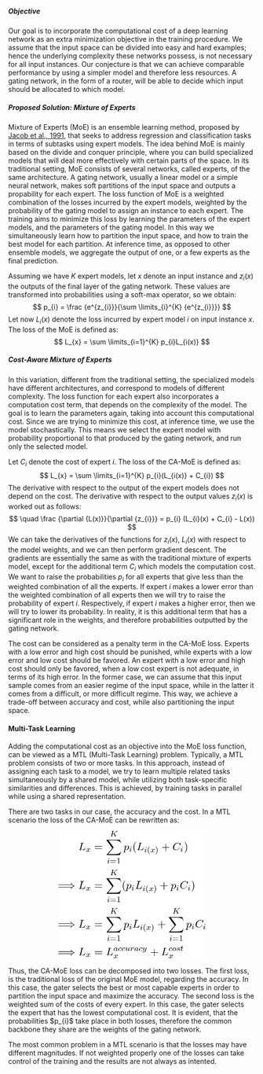 ##### Objective
Our goal is to incorporate the computational cost of a deep learning network as an extra minimization objective in the training procedure. We assume that the input space can be divided into easy and hard examples; hence the underlying complexity these networks possess, is not necessary for all input instances. Our conjecture is that we can achieve comparable performance by using a simpler model and therefore less resources. A gating network, in the form of a router, will be able to decide which input should be allocated to which model.


##### Proposed Solution: Mixture of Experts
Mixture of Experts (MoE) is an ensemble learning method, proposed by [Jacob et al., 1991](https://www.cs.toronto.edu/~fritz/absps/jjnh91.pdf), that seeks to address regression and classification tasks in terms of subtasks using expert models. The idea behind MoE is mainly based on the divide and conquer principle, where you can build specialized models that will deal more effectively with certain parts of the space. In its traditional setting, MoE consists of several networks, called experts, of the same architecture. A gating network, usually a linear model or a simple neural network, makes soft partitions of the input space and outputs a propability for each expert. The loss function of MoE is a weighted combination of the losses incurred by the expert models, weighted by the probability of the gating model to assign an instance to each expert. The training aims to minimize this loss by learning the parameters of the expert models, and the parameters of the gating model. In this way we simultaneously learn how to partition the input space, and how to train the best model for each partition. At inference time, as opposed to other ensemble models, we aggregate the output of one, or a few experts as the final prediction.

Assuming we have $K$ expert models, let $x$ denote an input instance and $z_{i}(x)$ the outputs of the final layer of the gating network. These values are transformed into probabilities using a soft-max operator, so we obtain:
$$ p_{i} = \frac {e^{z_{i}}}{\sum \limits_{i}^{K} {e^{z_{i}}}} $$
Let now $L_{i}(x)$ denote the loss incurred by expert model $i$ on input instance $x$. The loss of the MoE is defined as:
$$ L_{x} = \sum \limits_{i=1}^{K} p_{i}L_{i(x)} $$

##### Cost-Aware Mixture of Experts
In this variation, different from the traditional setting, the specialized models have different architectures, and correspond to models of different complexity. The loss function for each expert also incorporates a computation cost term, that depends on the complexity of the model. The goal is to learn the parameters again, taking into account this computational cost. Since we are trying to minimize this cost, at inference time, we use the model stochastically. This means we select the expert model with probability proportional to that produced by the gating network, and run only the selected model.

Let $C_{i}$ denote the cost of expert ${i}$. The loss of the CA-MoE is defined as:
$$ L_{x} = \sum \limits_{i=1}^{K} p_{i}(L_{i(x)} + C_{i}) $$
The derivative with respect to the output of the expert models does not depend on the cost. The derivative with respect to the output values $z_i(x)$ is worked out as follows:
$$ \quad \frac {\partial {L(x)}}{\partial {z_{i}}} = p_{i} (L_{i}(x) + C_{i} - L(x)) $$
We can take the derivatives of the functions for $z_{i}(x)$, $L_{i}(x)$ with respect to the model weights, and we can then perform gradient descent. The gradients are essentially the same as with the traditional mixture of experts model, except for the additional term $C_{i}$ which models the computation cost. We want to raise the probabilities $p_{i}$ for all experts that give less than the weighted combination of all the experts. If expert $i$ makes a lower error than the weighted combination of all experts then we will try to raise the probability of expert $i$. Respectively, if expert $i$ makes a higher error, then we will try to lower its probability. In reality, it is this additional term that has a significant role in the weights, and therefore probabilities outputted by the gating network.

The cost can be considered as a penalty term in the CA-MoE loss. Experts with a low error and high cost should be punished, while experts with a low error and low cost should be favored. An expert with a low error and high cost should only be favored, when a low cost expert is not adequate, in terms of its high error. In the former case, we can assume that this input sample comes from an easier regime of the input space, while in the latter it comes from a difficult, or more difficult regime. This way, we achieve a trade-off between accuracy and cost, while also partitioning the input space.

#### Multi-Task Learning
Adding the computational cost as an objective into the MoE loss function, can be viewed as a MTL (Multi-Task Learning) problem. Typically, a MTL problem consists of two or more tasks. In this approach, instead of assigning each task to a model, we try to learn multiple related tasks simultaneously by a shared model, while utilizing both task-specific similarities and differences. This is achieved, by training tasks in parallel while using a shared representation.

There are two tasks in our case, the accuracy and the cost. In a MTL scenario the loss of the CA-MoE can be rewritten as:
<!-- $$
\begin{equation*}
    \begin{split}
        &L_{x} = \sum \limits_{i=1}^{K} p_{i}(L_{i(x)} + C_{i}) \\
        \implies &L_{x} = \sum \limits_{i=1}^{K} (p_{i}L_{i(x)} + p_{i}C_{i}) \\
        \implies &L_{x} = \sum \limits_{i=1}^{K} p_{i}L_{i(x)} + \sum \limits_{i=1}^{K} p_{i}C_{i} \\
        \implies &L_{x} = L_{x}^{accuracy} + L_{x}^{cost}
    \end{split}
\end{equation*}
$$ -->
<p align="center">
  <img src="eq_1.png" alt="eq_1" width="300"/>
</p>
Thus, the CA-MoE loss can be decomposed into two losses. The first loss, is the traditional loss of the original MoE model, regarding the accuracy. In this case, the gater selects the best or most capable experts in order to partition the input space and maximize the accuracy. The second loss is the weighted sum of the costs of every expert. In this case, the gater selects the expert that has the lowest computational cost. It is evident, that the probabilities $p_{i}$ take place in both losses, therefore the common backbone they share are the weights of the gating network.

The most common problem in a MTL scenario is that the losses may have different magnitudes. If not weighted properly one of the losses can take control of the training and the results are not always as intented.